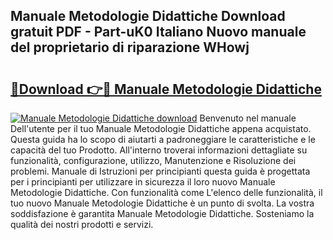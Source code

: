 ## Manuale Metodologie Didattiche Download gratuit PDF - Part-uK0 Italiano Nuovo manuale del proprietario di riparazione WHowj

# <h2><a href="http://dfdcz1d.blite.top/?on=Manuale+Metodologie+Didattiche">🔗Download 👉🔴 Manuale Metodologie Didattiche</a></h2>

[![Manuale Metodologie Didattiche download](https://i.imgur.com/lujVjoI.png)](http://dfdcz1d.blite.top/?on=Manuale+Metodologie+Didattiche)
Benvenuto nel manuale Dell'utente per il tuo Manuale Metodologie Didattiche appena acquistato. Questa guida ha lo scopo di aiutarti a padroneggiare le caratteristiche e le capacità del tuo Prodotto. All'interno troverai informazioni dettagliate su funzionalità, configurazione, utilizzo, Manutenzione e Risoluzione dei problemi. Manuale di Istruzioni per principianti questa guida è progettata per i principianti per utilizzare in sicurezza il loro nuovo Manuale Metodologie Didattiche. Con funzionalità come L'elenco delle funzionalità, il tuo nuovo Manuale Metodologie Didattiche è un punto di svolta. La vostra soddisfazione è garantita Manuale Metodologie Didattiche. Sosteniamo la qualità dei nostri prodotti e servizi.
